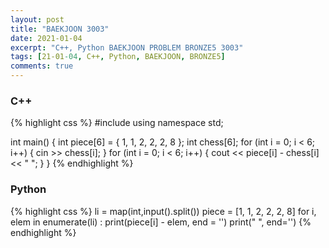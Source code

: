 ```yaml
---
layout: post
title: "BAEKJOON 3003"
date: 2021-01-04
excerpt: "C++, Python BAEKJOON PROBLEM BRONZE5 3003"
tags: [21-01-04, C++, Python, BAEKJOON, BRONZE5]
comments: true
---
```

### C++
{% highlight css %} 
#include <iostream>
using namespace std;

int main()
{
	int piece[6] = { 1, 1, 2, 2, 2, 8 };
	int chess[6];
	for (int i = 0; i < 6; i++)
	{
		cin >> chess[i];
	}
	for (int i = 0; i < 6; i++)
	{
		cout << piece[i] - chess[i] << " ";
	}
}
{% endhighlight %}

### Python
{% highlight css %}
li = map(int,input().split())
piece = [1, 1, 2, 2, 2, 8]
for i, elem in enumerate(li) :
    print(piece[i] - elem, end = '')
    print(" ", end='')
{% endhighlight %}